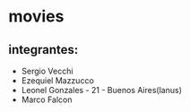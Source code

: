 # movies
## integrantes:
- Sergio Vecchi
- Ezequiel Mazzucco
- Leonel Gonzales - 21 - Buenos Aires(lanus)
- Marco Falcon